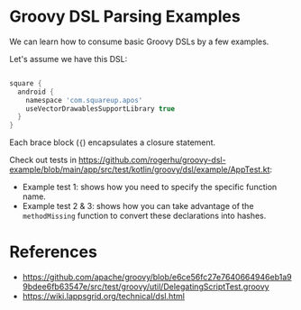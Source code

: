 # Groovy DSL Parsing Examples

We can learn how to consume basic Groovy DSLs by a few examples.

Let's assume we have this DSL:

```groovy

square {
  android {
    namespace 'com.squareup.apos'
    useVectorDrawablesSupportLibrary true
  }
}
```

Each brace block (`{`) encapsulates a closure statement.

Check out tests in https://github.com/rogerhu/groovy-dsl-example/blob/main/app/src/test/kotlin/groovy/dsl/example/AppTest.kt:

* Example test 1: shows how you need to specify the specific function name.
* Example test 2 & 3: shows how you can take advantage of the `methodMissing` function to convert these declarations into hashes.

# References

* https://github.com/apache/groovy/blob/e6ce56fc27e7640664946eb1a99bdee6fb63547e/src/test/groovy/util/DelegatingScriptTest.groovy
* https://wiki.lappsgrid.org/technical/dsl.html